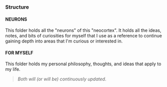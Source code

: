 ### Structure
#### **NEURONS** 
This folder holds all the "neurons" of this "neocortex". It holds all the ideas, notes, and bits of curiosities for myself that I use as a reference to continue gaining depth into areas that I'm curious or interested in.
#### FOR MYSELF
This folder holds my personal philosophy, thoughts, and ideas that apply to my life.

> _Both will (or will be) continuously updated_. 